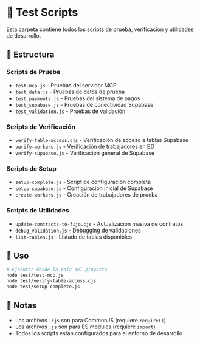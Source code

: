 # 🧪 Test Scripts

Esta carpeta contiene todos los scripts de prueba, verificación y utilidades de desarrollo.

## 📁 Estructura

### Scripts de Prueba
- `test-mcp.js` - Pruebas del servidor MCP
- `test_data.js` - Pruebas de datos de prueba
- `test_payments.js` - Pruebas del sistema de pagos
- `test_supabase.js` - Pruebas de conectividad Supabase
- `test_validation.js` - Pruebas de validación

### Scripts de Verificación
- `verify-table-access.cjs` - Verificación de acceso a tablas Supabase
- `verify-workers.js` - Verificación de trabajadores en BD
- `verify-supabase.js` - Verificación general de Supabase

### Scripts de Setup
- `setup-complete.js` - Script de configuración completa
- `setup-supabase.js` - Configuración inicial de Supabase
- `create-workers.js` - Creación de trabajadores de prueba

### Scripts de Utilidades
- `update-contracts-to-fijo.cjs` - Actualización masiva de contratos
- `debug_validation.js` - Debugging de validaciones
- `list-tables.js` - Listado de tablas disponibles

## 🚀 Uso

```bash
# Ejecutar desde la raíz del proyecto
node test/test-mcp.js
node test/verify-table-access.cjs
node test/setup-complete.js
```

## 📝 Notas

- Los archivos `.cjs` son para CommonJS (requiere `require()`)
- Los archivos `.js` son para ES modules (requiere `import`)
- Todos los scripts están configurados para el entorno de desarrollo
